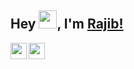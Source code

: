 ## Hey <img src="https://github.com/TheDudeThatCode/TheDudeThatCode/blob/master/Assets/Hi.gif" width="29px">, I'm [Rajib!](https://Rajib-Mardi.github.io) 


<a href="https://twitter.com/RajibMardi1">
  <img align="left" width="26px" src="https://cdn.jsdelivr.net/npm/simple-icons@v3/icons/twitter.svg" />
</a>
<a href="mailto:mardirajib467@gmail.com">
  <img align="left" width="26px" src="https://cdn.jsdelivr.net/npm/simple-icons@v3/icons/gmail.svg" />
</a>

<br />
<br />


